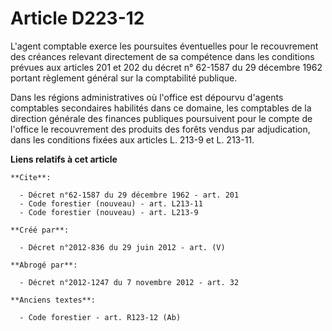 # Article D223-12

L'agent comptable exerce les poursuites éventuelles pour le recouvrement des créances relevant directement de sa compétence
dans les conditions prévues aux articles 201 et 202 du décret n° 62-1587 du 29 décembre 1962 portant règlement général sur la
comptabilité publique. 

Dans les régions administratives où l'office est dépourvu d'agents comptables secondaires habilités dans ce domaine, les
comptables de la direction générale des finances publiques poursuivent pour le compte de l'office le recouvrement des
produits des forêts vendus par adjudication, dans les conditions fixées aux articles L. 213-9 et L. 213-11.

**Liens relatifs à cet article**

	**Cite**:

	  - Décret n°62-1587 du 29 décembre 1962 - art. 201
	  - Code forestier (nouveau) - art. L213-11
	  - Code forestier (nouveau) - art. L213-9

	**Créé par**:

	  - Décret n°2012-836 du 29 juin 2012 - art. (V)

	**Abrogé par**:

	  - Décret n°2012-1247 du 7 novembre 2012 - art. 32

	**Anciens textes**:

	  - Code forestier - art. R123-12 (Ab)
